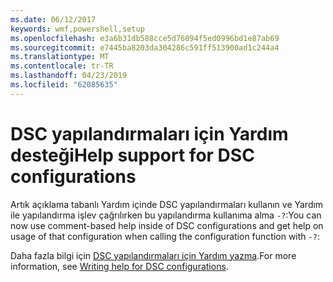 ```yaml
---
ms.date: 06/12/2017
keywords: wmf,powershell,setup
ms.openlocfilehash: e3a6b31db588cce5d76094f5ed0996bd1e87ab69
ms.sourcegitcommit: e7445ba8203da304286c591ff513900ad1c244a4
ms.translationtype: MT
ms.contentlocale: tr-TR
ms.lasthandoff: 04/23/2019
ms.locfileid: "62085635"
---
```

# <a name="help-support-for-dsc-configurations"></a><span data-ttu-id="293b3-102">DSC yapılandırmaları için Yardım desteği</span><span class="sxs-lookup"><span data-stu-id="293b3-102">Help support for DSC configurations</span></span>

<span data-ttu-id="293b3-103">Artık açıklama tabanlı Yardım içinde DSC yapılandırmaları kullanın ve Yardım ile yapılandırma işlev çağrılırken bu yapılandırma kullanıma alma `-?`:</span><span class="sxs-lookup"><span data-stu-id="293b3-103">You can now use comment-based help inside of DSC configurations and get help on usage of that configuration when calling the configuration function with `-?`:</span></span>

<span data-ttu-id="293b3-104">Daha fazla bilgi için [DSC yapılandırmaları için Yardım yazma](https://msdn.microsoft.com/powershell/dsc/confighelp).</span><span class="sxs-lookup"><span data-stu-id="293b3-104">For more information, see [Writing help for DSC configurations](https://msdn.microsoft.com/powershell/dsc/confighelp).</span></span>
